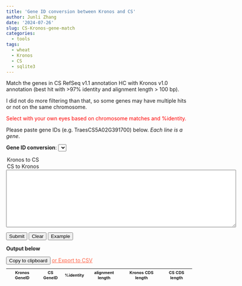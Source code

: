 ```yaml
---
title: 'Gene ID conversion between Kronos and CS'
author: Junli Zhang
date: '2024-07-26'
slug: CS-Kronos-gene-match
categories:
  - tools
tags:
  - wheat
  - Kronos
  - CS
  - sqlite3
---
```


Match the genes in CS RefSeq v1.1 annotation HC with Kronos v1.0 annotation (best hit with >97% identity and alignment length > 100 bp).

I did not do more filtering than that, so some genes may have multiple hits or not on the same chromosome. 

<p style="color:red";>Select with your own eyes based on chromosome matches and %identity.</p>

Please paste gene IDs (e.g. TraesCS5A02G391700) below.
*Each line is a gene*.

**Gene ID conversion**:
<select id="box1">
  <option value="K2C">Kronos to CS</option>
  <option value="C2K">CS to Kronos</option>
</select>

<textarea rows="10" cols="75" id="input"></textarea>
<br />

<button id="run">Submit</button>
<button id="clearseq">Clear</button>
<button id="example">Example</button>

**Output below**

<!-- <textarea rows="10" cols="75" id="output" ></textarea> -->
<!-- <br /> -->
<p id="alert" style="color:blue";></p>
<button id="copytable">Copy to clipboard</button>
<a download="geneID-conversion-Kronos-CS.csv" href="#" onclick="return ExcellentExport.csv(this, 'datatable');" style="color:Tomato;">or Export to CSV</a>
<!-- The button used to copy the text -->

<table id="datatable" style="font-size: 11px;" align="left">
<thead>
    <tr>
        <th>Kronos GeneID</th>
        <th>CS GeneID</th>
        <th>%identity</th>
        <th>alignment length</th>
        <th>Kronos CDS length</th>
        <th>CS CDS length</th>
    </tr>
</thead>
    <tbody id="tbody"></tbody>
</table>

<script src="/tools/sqljs/v1.10.3/sql-wasm.js"></script>
<script type="module" src="/libs/geneID-conversion-Kronos-CS.js"></script>
<script src="/libs/excellentexport.min.js"></script>
<script src="/libs/pako_inflate.min.js"></script>
